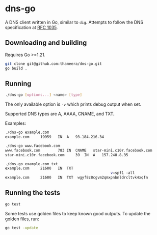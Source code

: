 # dns-go

A DNS client written in Go, similar to `dig`. Attempts to follow the DNS specification at [RFC 1035](https://datatracker.ietf.org/doc/html/rfc1035).

## Downloading and building

Requires Go >=1.21.

```sh
git clone git@github.com:thameera/dns-go.git
go build .
```

## Running

```sh
./dns-go [options...] <name> [type]

```

The only available option is `-v` which prints debug output when set.

Supported DNS types are A, AAAA, CNAME, and TXT.

Examples:

```sh
./dns-go example.com
example.com		19959	IN	A	93.184.216.34

./dns-go www.facebook.com
www.facebook.com		783	IN	CNAME	star-mini.c10r.facebook.com
star-mini.c10r.facebook.com		39	IN	A	157.240.8.35

./dns-go example.com txt
example.com		21600	IN	TXT
                                                v=spf1 -all
example.com		21600	IN	TXT	 wgyf8z8cgvm2qmxpnbnldrcltvk4xqfn
```

## Running the tests

```sh
go test
```

Some tests use golden files to keep known good outputs. To update the golden files, run:

```sh
go test -update
```
